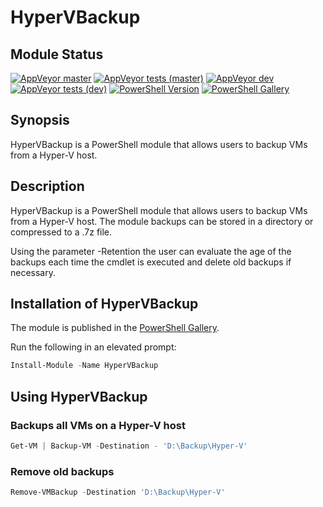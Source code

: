 # HyperVBackup

## Module Status

[![AppVeyor master](https://img.shields.io/appveyor/ci/hjorslev/HyperVBackup/master?label=MASTER&logo=appveyor&style=for-the-badge)](https://ci.appveyor.com/project/hjorslev/HyperVBackup)
[![AppVeyor tests (master)](https://img.shields.io/appveyor/tests/hjorslev/HyperVBackup/master?label=MASTER&logo=appveyor&style=for-the-badge)](https://ci.appveyor.com/project/hjorslev/HyperVBackup/build/tests)
[![AppVeyor dev](https://img.shields.io/appveyor/ci/hjorslev/HyperVBackup/DEV?label=DEV&logo=appveyor&style=for-the-badge)](https://ci.appveyor.com/project/hjorslev/HyperVBackup)
[![AppVeyor tests (dev)](https://img.shields.io/appveyor/tests/hjorslev/HyperVBackup/dev?label=DEV&logo=appveyor&style=for-the-badge)](https://ci.appveyor.com/project/hjorslev/HyperVBackup/build/tests)
[![PowerShell Version](https://img.shields.io/powershellgallery/v/HyperVBackup.svg?style=for-the-badge)](https://www.powershellgallery.com/packages/HyperVBackup)
[![PowerShell Gallery](https://img.shields.io/powershellgallery/dt/HyperVBackup?style=for-the-badge)](https://www.powershellgallery.com/packages/HyperVBackup)

## Synopsis

HyperVBackup is a PowerShell module that allows users to backup VMs from a Hyper-V
host.

## Description

HyperVBackup is a PowerShell module that allows users to backup VMs from a Hyper-V
host. The module backups can be stored in a directory or compressed to a .7z file.

Using the parameter -Retention the user can evaluate the age of the backups
each time the cmdlet is executed and delete old backups if necessary.

## Installation of HyperVBackup

The module is published in the [PowerShell Gallery](https://www.powershellgallery.com/packages/HyperVBackup).

Run the following in an elevated prompt:

```powershell
Install-Module -Name HyperVBackup
```

## Using HyperVBackup

### Backups all VMs on a Hyper-V host

```powershell
Get-VM | Backup-VM -Destination - 'D:\Backup\Hyper-V'
```

### Remove old backups

```powershell
Remove-VMBackup -Destination 'D:\Backup\Hyper-V'
```
